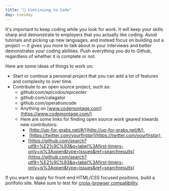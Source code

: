 ```yaml
---
title: "📓 Continuing to Code"
day: tuesday
---
```


It's important to keep coding while you look for work. It will keep your skills sharp and demonstrate to employers that you actually like coding. Avoid tutorials and picking up new languages, and instead focus on building out a project — it gives you more to talk about in your interviews and better demonstrates your coding abilities. Push everything you do to Github, regardless of whether it is complete or not.

Here are some ideas of things to work on:

- Start or continue a personal project that you can add a lot of features and complexity to over time.  
- Contribute to an open source project, such as: 
    - github.com/epicodus/epicenter 
    - github.com/calagator 
    - github.com/operationcode 
    - Anything on [www.codemontage.com](https://www.codemontage.com/) 
    - Here are some links for finding open source work geared towards new contributors: 
        -  [http://up-for-grabs.net/#/](http://up-for-grabs.net/#/)  
        -  [https://twitter.com/yourfirstpr](https://twitter.com/yourfirstpr)  
        - [https://github.com/search?utf8=%E2%9C%93&q=label%3Afirst-timers-only+is%3Aopen&type=Issues&ref=searchresults](https://github.com/search?utf8=%E2%9C%93&q=label%3Afirst-timers-only+is%3Aopen&type=Issues&ref=searchresults) 

  
If you want to apply for front-end HTML/CSS focused positions, build a portfolio site. Make sure to test for [cross-browser compatibility](https://www.google.com/?gws_rd=ssl#q=cross+browser+testing).
